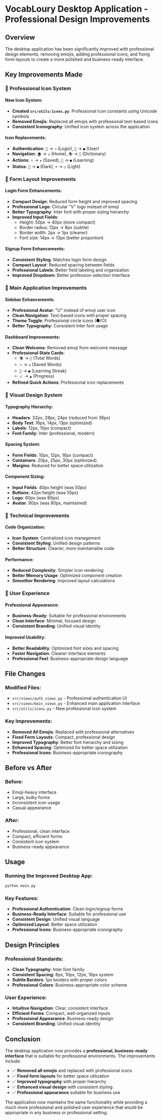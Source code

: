 # VocabLoury Desktop Application - Professional Design Improvements

## Overview

The desktop application has been significantly improved with professional design elements, removing emojis, adding professional icons, and fixing form layouts to create a more polished and business-ready interface.

## Key Improvements Made

### 🎨 **Professional Icon System**

#### **New Icon System:**
- **Created `src/utils/icons.py`**: Professional icon constants using Unicode symbols
- **Removed Emojis**: Replaced all emojis with professional text-based icons
- **Consistent Iconography**: Unified icon system across the application

#### **Icon Replacements:**
- **Authentication**: `🔐` → `→` (Login), `👤` → `●` (User)
- **Navigation**: `🏠` → `⌂` (Home), `📚` → `📖` (Dictionary)
- **Actions**: `⭐` → `★` (Saved), `🎯` → `●` (Learning)
- **Status**: `🌙` → `●` (Dark), `☀️` → `○` (Light)

### 📝 **Form Layout Improvements**

#### **Login Form Enhancements:**
- **Compact Design**: Reduced form height and improved spacing
- **Professional Logo**: Circular "V" logo instead of emoji
- **Better Typography**: Inter font with proper sizing hierarchy
- **Improved Input Fields**: 
  - Height: 50px → 40px (more compact)
  - Border radius: 12px → 8px (subtle)
  - Border width: 2px → 1px (cleaner)
  - Font size: 14px → 13px (better proportion)

#### **Signup Form Enhancements:**
- **Consistent Styling**: Matches login form design
- **Compact Layout**: Reduced spacing between fields
- **Professional Labels**: Better field labeling and organization
- **Improved Dropdown**: Better profession selection interface

### 🎯 **Main Application Improvements**

#### **Sidebar Enhancements:**
- **Professional Avatar**: "U" instead of emoji user icon
- **Clean Navigation**: Text-based icons with proper spacing
- **Theme Toggle**: Professional circle icons (●/○)
- **Better Typography**: Consistent Inter font usage

#### **Dashboard Improvements:**
- **Clean Welcome**: Removed emoji from welcome message
- **Professional Stats Cards**: 
  - `📚` → `📖` (Total Words)
  - `⭐` → `★` (Saved Words)
  - `🎯` → `●` (Learning Streak)
  - `📈` → `▲` (Progress)
- **Refined Quick Actions**: Professional icon replacements

### 🎨 **Visual Design System**

#### **Typography Hierarchy:**
- **Headers**: 32px, 28px, 24px (reduced from 36px)
- **Body Text**: 16px, 14px, 13px (optimized)
- **Labels**: 12px, 10px (compact)
- **Font Family**: Inter (professional, modern)

#### **Spacing System:**
- **Form Fields**: 10px, 12px, 16px (compact)
- **Containers**: 20px, 25px, 30px (optimized)
- **Margins**: Reduced for better space utilization

#### **Component Sizing:**
- **Input Fields**: 40px height (was 50px)
- **Buttons**: 42px height (was 55px)
- **Logo**: 60px (was 80px)
- **Avatar**: 80px (was 80px, maintained)

### 🔧 **Technical Improvements**

#### **Code Organization:**
- **Icon System**: Centralized icon management
- **Consistent Styling**: Unified design patterns
- **Better Structure**: Cleaner, more maintainable code

#### **Performance:**
- **Reduced Complexity**: Simpler icon rendering
- **Better Memory Usage**: Optimized component creation
- **Smoother Rendering**: Improved layout calculations

### 📱 **User Experience**

#### **Professional Appearance:**
- **Business-Ready**: Suitable for professional environments
- **Clean Interface**: Minimal, focused design
- **Consistent Branding**: Unified visual identity

#### **Improved Usability:**
- **Better Readability**: Optimized font sizes and spacing
- **Faster Navigation**: Cleaner interface elements
- **Professional Feel**: Business-appropriate design language

## File Changes

### **Modified Files:**
- `src/views/auth_views.py` - Professional authentication UI
- `src/views/main_views.py` - Enhanced main application interface
- `src/utils/icons.py` - New professional icon system

### **Key Improvements:**
- **Removed All Emojis**: Replaced with professional alternatives
- **Fixed Form Layouts**: Compact, professional design
- **Improved Typography**: Better font hierarchy and sizing
- **Enhanced Spacing**: Optimized for better space utilization
- **Professional Icons**: Business-appropriate iconography

## Before vs After

### **Before:**
- Emoji-heavy interface
- Large, bulky forms
- Inconsistent icon usage
- Casual appearance

### **After:**
- Professional, clean interface
- Compact, efficient forms
- Consistent icon system
- Business-ready appearance

## Usage

### **Running the Improved Desktop App:**
```bash
python main.py
```

### **Key Features:**
- **Professional Authentication**: Clean login/signup forms
- **Business-Ready Interface**: Suitable for professional use
- **Consistent Design**: Unified visual language
- **Optimized Layout**: Better space utilization
- **Professional Icons**: Business-appropriate iconography

## Design Principles

### **Professional Standards:**
- **Clean Typography**: Inter font family
- **Consistent Spacing**: 8px, 10px, 12px, 16px system
- **Subtle Borders**: 1px borders with proper colors
- **Professional Colors**: Business-appropriate color scheme

### **User Experience:**
- **Intuitive Navigation**: Clear, consistent interface
- **Efficient Forms**: Compact, well-organized inputs
- **Professional Appearance**: Business-ready design
- **Consistent Branding**: Unified visual identity

## Conclusion

The desktop application now provides a **professional, business-ready interface** that is suitable for professional environments. The improvements include:

- ✅ **Removed all emojis** and replaced with professional icons
- ✅ **Fixed form layouts** for better space utilization
- ✅ **Improved typography** with proper hierarchy
- ✅ **Enhanced visual design** with consistent styling
- ✅ **Professional appearance** suitable for business use

The application now maintains the same functionality while providing a much more professional and polished user experience that would be appropriate in any business or professional setting.
